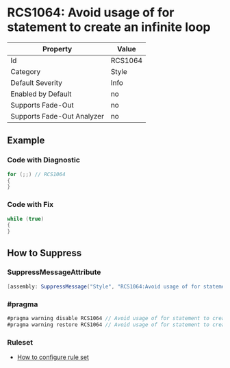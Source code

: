 # RCS1064: Avoid usage of for statement to create an infinite loop

Property | Value
--- | ---
Id|RCS1064
Category|Style
Default Severity|Info
Enabled by Default|no
Supports Fade\-Out|no
Supports Fade\-Out Analyzer|no

## Example

### Code with Diagnostic

```csharp
for (;;) // RCS1064
{
}
```

### Code with Fix

```csharp
while (true)
{
}
```

## How to Suppress

### SuppressMessageAttribute

```csharp
[assembly: SuppressMessage("Style", "RCS1064:Avoid usage of for statement to create an infinite loop.", Justification = "<Pending>")]
```

### \#pragma

```csharp
#pragma warning disable RCS1064 // Avoid usage of for statement to create an infinite loop.
#pragma warning restore RCS1064 // Avoid usage of for statement to create an infinite loop.
```

### Ruleset

* [How to configure rule set](../HowToConfigureAnalyzers.md)
